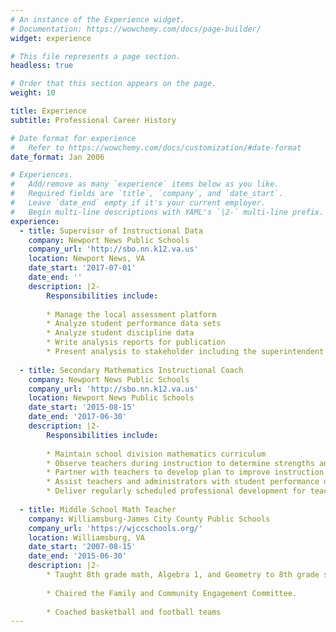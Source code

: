 ```yaml
---
# An instance of the Experience widget.
# Documentation: https://wowchemy.com/docs/page-builder/
widget: experience

# This file represents a page section.
headless: true

# Order that this section appears on the page.
weight: 10

title: Experience
subtitle: Professional Career History

# Date format for experience
#   Refer to https://wowchemy.com/docs/customization/#date-format
date_format: Jan 2006

# Experiences.
#   Add/remove as many `experience` items below as you like.
#   Required fields are `title`, `company`, and `date_start`.
#   Leave `date_end` empty if it's your current employer.
#   Begin multi-line descriptions with YAML's `|2-` multi-line prefix.
experience:
  - title: Supervisor of Instructional Data
    company: Newport News Public Schools
    company_url: 'http://sbo.nn.k12.va.us'
    location: Newport News, VA
    date_start: '2017-07-01'
    date_end: ''
    description: |2-
        Responsibilities include:
        
        * Manage the local assessment platform
        * Analyze student performance data sets
        * Analyze student discipline data
        * Write analysis reports for publication
        * Present analysis to stakeholder including the superintendent's senior staff and the school board
        
  - title: Secondary Mathematics Instructional Coach
    company: Newport News Public Schools
    company_url: 'http://sbo.nn.k12.va.us'
    location: Newport News Public Schools
    date_start: '2015-08-15'
    date_end: '2017-06-30'
    description: |2-
        Responsibilities include:
        
        * Maintain school division mathematics curriculum
        * Observe teachers during instruction to determine strengths and weaknesses
        * Partner with teachers to develop plan to improve instruction
        * Assist teachers and administrators with student performance data analysis
        * Deliver regularly scheduled professional development for teachers
        
  - title: Middle School Math Teacher
    company: Williamsburg-James City County Public Schools
    company_url: 'https://wjccschools.org/'
    location: Williamsburg, VA
    date_start: '2007-08-15'
    date_end: '2015-06-30'
    description: |2-
        * Taught 8th grade math, Algebra 1, and Geometry to 8th grade students at Berkeley Middle School. 
        
        * Chaired the Family and Community Engagement Committee.
        
        * Coached basketball and football teams
---
```

